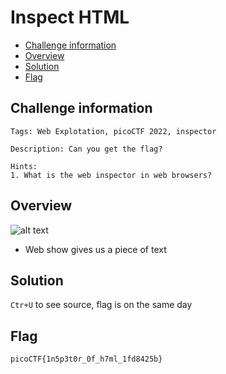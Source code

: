 # Inspect HTML
- [Challenge information](#challenge-information)
- [Overview](#overview)
- [Solution](#solution)
- [Flag](#flag)
## Challenge information
```text
Tags: Web Explotation, picoCTF 2022, inspector

Description: Can you get the flag?

Hints: 
1. What is the web inspector in web browsers?
```
## Overview
![alt text](./Static/Images/InspectHTML/image.png)  
* Web show gives us a piece of text
## Solution
`Ctr+U` to see source, flag is on the same day
## Flag
`picoCTF{1n5p3t0r_0f_h7ml_1fd8425b}`